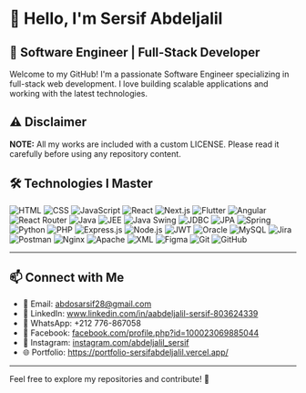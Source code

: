 # 👋 Hello, I'm Sersif Abdeljalil

## 🚀 Software Engineer | Full-Stack Developer

Welcome to my GitHub! I'm a passionate Software Engineer specializing in full-stack web development. I love building scalable applications and working with the latest technologies.
## ⚠️ Disclaimer
**NOTE:** All my works are included with a custom LICENSE. Please read it carefully before using any repository content.
## 🛠️ Technologies I Master
![HTML](https://img.shields.io/badge/HTML5-E34F26?style=for-the-badge&logo=html5&logoColor=white) 
![CSS](https://img.shields.io/badge/CSS3-1572B6?style=for-the-badge&logo=css3&logoColor=white) 
![JavaScript](https://img.shields.io/badge/JavaScript-F7DF1E?style=for-the-badge&logo=javascript&logoColor=black) 
![React](https://img.shields.io/badge/React-61DAFB?style=for-the-badge&logo=react&logoColor=black) 
![Next.js](https://img.shields.io/badge/Next.js-000000?style=for-the-badge&logo=next.js&logoColor=white) 
![Flutter](https://img.shields.io/badge/Flutter-02569B?style=for-the-badge&logo=flutter&logoColor=white) 
![Angular](https://img.shields.io/badge/Angular-DD0031?style=for-the-badge&logo=angular&logoColor=white)
![React Router](https://img.shields.io/badge/React%20Router-CA4245?style=for-the-badge&logo=react-router&logoColor=white) 
![Java](https://img.shields.io/badge/Java-007396?style=for-the-badge&logo=java&logoColor=white) 
![JEE](https://img.shields.io/badge/JEE-007396?style=for-the-badge&logo=java&logoColor=white)
![Java Swing](https://img.shields.io/badge/Java%20Swing-007396?style=for-the-badge&logo=java&logoColor=white)
![JDBC](https://img.shields.io/badge/JDBC-007396?style=for-the-badge&logo=java&logoColor=white)
![JPA](https://img.shields.io/badge/JPA-007396?style=for-the-badge&logo=java&logoColor=white)
![Spring](https://img.shields.io/badge/Spring-6DB33F?style=for-the-badge&logo=spring&logoColor=white)
![Python](https://img.shields.io/badge/Python-3776AB?style=for-the-badge&logo=python&logoColor=white) 
![PHP](https://img.shields.io/badge/PHP-777BB4?style=for-the-badge&logo=php&logoColor=white) 
![Express.js](https://img.shields.io/badge/Express.js-000000?style=for-the-badge&logo=express&logoColor=white) 
![Node.js](https://img.shields.io/badge/Node.js-339933?style=for-the-badge&logo=node.js&logoColor=white) 
![JWT](https://img.shields.io/badge/JWT-000000?style=for-the-badge&logo=json-web-tokens&logoColor=white)
![Oracle](https://img.shields.io/badge/Oracle-F80000?style=for-the-badge&logo=oracle&logoColor=white) 
![MySQL](https://img.shields.io/badge/MySQL-4479A1?style=for-the-badge&logo=mysql&logoColor=white)
![Jira](https://img.shields.io/badge/Jira-0052CC?style=for-the-badge&logo=jira&logoColor=white) 
![Postman](https://img.shields.io/badge/Postman-FF6C37?style=for-the-badge&logo=postman&logoColor=white) 
![Nginx](https://img.shields.io/badge/Nginx-009639?style=for-the-badge&logo=nginx&logoColor=white) 
![Apache](https://img.shields.io/badge/Apache-D22128?style=for-the-badge&logo=apache&logoColor=white) 
![XML](https://img.shields.io/badge/XML-FF6600?style=for-the-badge&logo=xml&logoColor=white) 
![Figma](https://img.shields.io/badge/Figma-F24E1E?style=for-the-badge&logo=figma&logoColor=white) 
![Git](https://img.shields.io/badge/Git-F05032?style=for-the-badge&logo=git&logoColor=white) 
![GitHub](https://img.shields.io/badge/GitHub-181717?style=for-the-badge&logo=github&logoColor=white)

---

## 📫 Connect with Me
- 📧 Email: abdosarsif28@gmail.com
- 🔗 LinkedIn: www.linkedin.com/in/aabdeljalil-sersif-803624339
- 📱 WhatsApp: +212 776-867058
- 📘 Facebook: [facebook.com/profile.php?id=100023069885044](https://www.facebook.com/profile.php?id=100023069885044)
- 📸 Instagram: [instagram.com/abdeljalil_sersif](https://www.instagram.com/abdeljalil_sersif?igsh=MWRsemd6ejFlNDQxNg==)
- 🌐 Portfolio: https://portfolio-sersifabdeljalil.vercel.app/
---
Feel free to explore my repositories and contribute! 🚀
